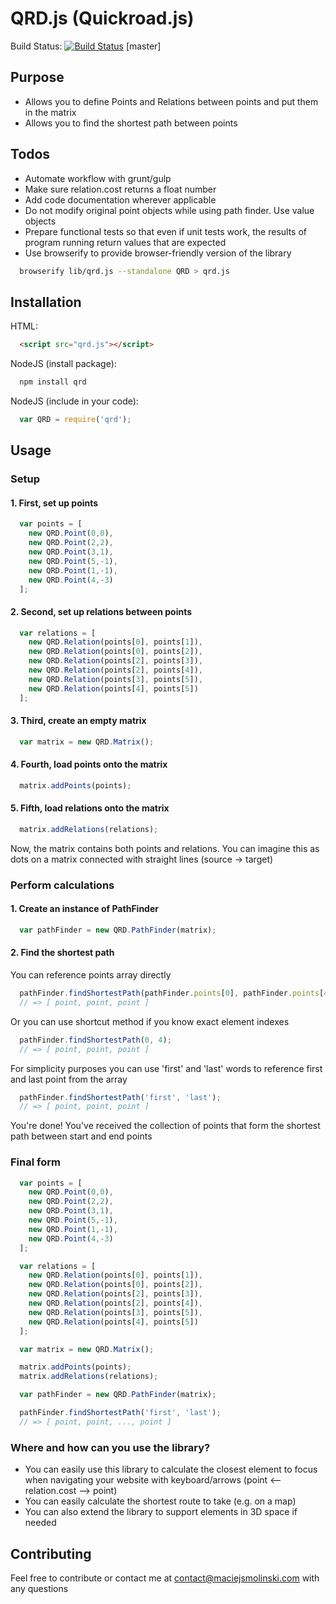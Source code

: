 # QRD.js (Quickroad.js)

Build Status: [![Build Status](https://travis-ci.org/maciejsmolinski/qrd.js.svg?branch=master)](https://travis-ci.org/maciejsmolinski/qrd.js) [master]

## Purpose

* Allows you to define Points and Relations between points and put them in the matrix
* Allows you to find the shortest path between points


## Todos


* Automate workflow with grunt/gulp
* Make sure relation.cost returns a float number
* Add code documentation wherever applicable
* Do not modify original point objects while using path finder. Use value objects
* Prepare functional tests so that even if unit tests work, the results of program running return values that are expected
* Use browserify to provide browser-friendly version of the library
``` bash
  browserify lib/qrd.js --standalone QRD > qrd.js
```

## Installation

HTML:

``` html
  <script src="qrd.js"></script>
```

NodeJS (install package):

``` bash
  npm install qrd
```

NodeJS (include in your code):

``` javascript
  var QRD = require('qrd');
```

## Usage

### Setup

#### 1. First, set up points

``` javascript
  var points = [
    new QRD.Point(0,0),
    new QRD.Point(2,2),
    new QRD.Point(3,1),
    new QRD.Point(5,-1),
    new QRD.Point(1,-1),
    new QRD.Point(4,-3)
  ];
```

#### 2. Second, set up relations between points

``` javascript
  var relations = [
    new QRD.Relation(points[0], points[1]),
    new QRD.Relation(points[0], points[2]),
    new QRD.Relation(points[2], points[3]),
    new QRD.Relation(points[2], points[4]),
    new QRD.Relation(points[3], points[5]),
    new QRD.Relation(points[4], points[5])
  ];
```

#### 3. Third, create an empty matrix

``` javascript
  var matrix = new QRD.Matrix();
```

#### 4. Fourth, load points onto the matrix

``` javascript
  matrix.addPoints(points);
```

#### 5. Fifth, load relations onto the matrix

``` javascript
  matrix.addRelations(relations);
```

Now, the matrix contains both points and relations. You can imagine this as dots on a matrix connected with straight lines (source -> target)

### Perform calculations

#### 1. Create an instance of PathFinder

``` javascript
  var pathFinder = new QRD.PathFinder(matrix);
```

#### 2. Find the shortest path

You can reference points array directly

``` javascript
  pathFinder.findShortestPath(pathFinder.points[0], pathFinder.points[4]);
  // => [ point, point, point ]
```

Or you can use shortcut method if you know exact element indexes 

``` javascript
  pathFinder.findShortestPath(0, 4);
  // => [ point, point, point ]
```

For simplicity purposes you can use 'first' and 'last' words to reference first and last point from the array

``` javascript
  pathFinder.findShortestPath('first', 'last');
  // => [ point, point, point ]
```

You're done! You've received the collection of points that form the shortest path between start and end points

### Final form

``` javascript
  var points = [
    new QRD.Point(0,0),
    new QRD.Point(2,2),
    new QRD.Point(3,1),
    new QRD.Point(5,-1),
    new QRD.Point(1,-1),
    new QRD.Point(4,-3)
  ];

  var relations = [
    new QRD.Relation(points[0], points[1]),
    new QRD.Relation(points[0], points[2]),
    new QRD.Relation(points[2], points[3]),
    new QRD.Relation(points[2], points[4]),
    new QRD.Relation(points[3], points[5]),
    new QRD.Relation(points[4], points[5])
  ];

  var matrix = new QRD.Matrix();

  matrix.addPoints(points);
  matrix.addRelations(relations);

  var pathFinder = new QRD.PathFinder(matrix);

  pathFinder.findShortestPath('first', 'last');
  // => [ point, point, ..., point ]
```

### Where and how can you use the library?

* You can easily use this library to calculate the closest element to focus when navigating your website with keyboard/arrows (point <-- relation.cost --> point)
* You can easily calculate the shortest route to take (e.g. on a map)
* You can also extend the library to support elements in 3D space if needed

## Contributing
Feel free to contribute or contact me at contact@maciejsmolinski.com with any questions


